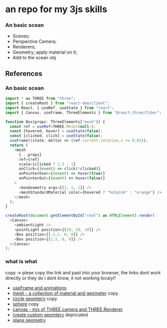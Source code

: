 # an repo for my 3js skills

### An basic scean

- Scenes;
- Perspective Camera;
- Renderers;
- Geometry; apply material on it;
- Add to the scean obj

## References

### An basic scean

```ts
import * as THREE from "three";
import { createRoot } from "react-dom/client";
import React, { useRef, useState } from "react";
import { Canvas, useFrame, ThreeElements } from "@react-three/fiber";

function Box(props: ThreeElements["mesh"]) {
  const ref = useRef<THREE.Mesh>(null!);
  const [hovered, hover] = useState(false);
  const [clicked, click] = useState(false);
  useFrame((state, delta) => (ref.current.rotation.x += 0.01));
  return (
    <mesh
      {...props}
      ref={ref}
      scale={clicked ? 1.5 : 1}
      onClick={(event) => click(!clicked)}
      onPointerOver={(event) => hover(true)}
      onPointerOut={(event) => hover(false)}
    >
      <boxGeometry args={[1, 1, 1]} />
      <meshStandardMaterial color={hovered ? "hotpink" : "orange"} />
    </mesh>
  );
}

createRoot(document.getElementById("root") as HTMLElement).render(
  <Canvas>
    <ambientLight />
    <pointLight position={[10, 10, 10]} />
    <Box position={[-1.2, 0, 0]} />
    <Box position={[1.2, 0, 0]} />
  </Canvas>
);
```

### what is what

copy -> plese copy the link and past into your browser, the links dont work directly
or they do i dont know, it not working localy!!

- [useFrame and animations](https://docs.pmnd.rs/react-three-fiber/tutorials/basic-animations)
- [mesh - a collection of material and geometer](https://threejs.org/docs/#api/en/objects/Mesh) copy
- [circle geomtery](https://threejs.org/docs/#api/en/geometries/CircleGeometry) copy
- [sphere](https://threejs.org/docs/#api/en/geometries/SphereGeometry) copy
- [canvas - mix of THREE.camera and THREE.Renderer](https://docs.pmnd.rs/react-three-fiber/api/canvas)
- [create custom geomtery](https://r105.threejsfundamentals.org/threejs/lessons/threejs-custom-geometry.html) depricated
- [plane geometry](https://threejs.org/docs/#api/en/geometries/PlaneGeometry) 

